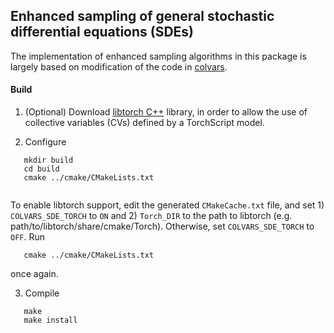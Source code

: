 ## Enhanced sampling of general stochastic differential equations (SDEs) 

The implementation of enhanced sampling algorithms in this package is largely based on modification of the code in [colvars](https://github.com/Colvars/colvars).

#### Build 

1. (Optional) Download [libtorch C++](https://pytorch.org/cppdocs/installing.html) library, in order to allow the use of collective variables (CVs) defined by a TorchScript model. 

2. Configure

```
   mkdir build 
   cd build
   cmake ../cmake/CMakeLists.txt
   
```

   To enable libtorch support, edit the generated `CMakeCache.txt` file, and set 1) `COLVARS_SDE_TORCH` to `ON` and 2) `Torch_DIR` to the path to libtorch (e.g. path/to/libtorch/share/cmake/Torch). Otherwise, set `COLVARS_SDE_TORCH` to `OFF`. Run 

```
   cmake ../cmake/CMakeLists.txt
```

once again. 

3. Compile

```
   make 
   make install
```   

